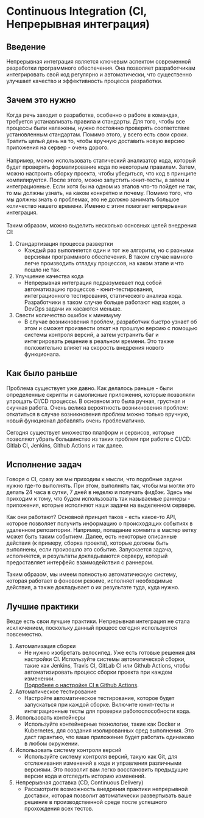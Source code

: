 # Continuous Integration (CI, Непрерывная интеграция)

## Введение
Непрерывная интеграция является ключевым аспектом современной разработки программного обеспечения. Она позволяет разработчикам интегрировать свой код регулярно и автоматически, что существенно улучшает качество и эффективность процесса разработки.

## Зачем это нужно
Когда речь заходит о разработке, особенно о работе в командах, требуется устанавливать правила и стандарты. Для того, чтобы все процессы были налажены, нужно постоянно проверять соответствие установленным стандартам. Помимо этого, у всего есть свои сроки. Тратить целый день на то, чтобы вручную доставить новую версию приложения на сервер - очень дорого.\
\
Например, можно использовать статический анализатор кода, который будет проверять форматирование кода по некоторым правилам. Затем, можно настроить сборку проекта, чтобы убедиться, что код в принципе компилируется. После этого, можно запустить юнит-тесты, а затем и интеграционные. Если хотя бы на одном из этапов что-то пойдет не так, то мы должны узнать, на каком конкретно и почему. Помимо того, что мы должны знать о проблемах, это не должно занимать большое количество нашего времени. Именно с этим помогает непрерывная интеграция.\
\
Таким образом, можно выделить несколько основных целей внедрения CI:

1) Стандартизация процесса развертки
    * Каждый раз выполняется один и тот же алгоритм, но с разными версиями программного обеспечения. В таком случае намного легче производить отладку процессов, на каком этапе и что пошло не так.
2) Улучшение качества кода
    * Непрерывная интеграция подразумевает под собой автоматизацию процессов - юнит-тестирования, интеграционного тестирования, статического анализа кода. Разработчики в таком случае больше работают над кодом, а DevOps задачи их касаются меньше.
3) Свести количество ошибок к минимуму
    * В случае возникновения проблем, разработчик быстро узнает об этом и сможет произвести откат на прошлую версию с помощью системы контроля версий, а затем устранить баг и интегрировать решение в реальном времени. Это также положительно влияет на скорость внедрения нового функционала.

## Как было раньше
Проблема существует уже давно. Как делалось раньше - были определенные скрипты и самописные приложения, которые позволяли упрощать CI/CD процессы. В основном это была ручная, грустная и скучная работа. Очень велика вероятность возникновения проблем: откатиться в случае возникновения проблем можно только вручную, новый функционал добавлять очень проблематично. 

Сегодня существует множество платформ и сервисов, которые позволяют убрать большинство из таких проблем при работе с CI/CD: Gitlab CI, Jenkins, Github Actions и так далее.

## Исполнение задач
Говоря о CI, сразу же мы приходим к мысли, что подобные задачи нужно где-то выполнять. При этом, выполнять так, чтобы мы могли это делать 24 часа в сутки, 7 дней в неделю и получать фидбэк. Здесь мы приходим к тому, что будем использовать так называемые раннеры - приложения, которые исполняют наши задачи на выделенном сервере. 

Как они работают? Основной принцип таков - есть какое-то API, которое позволяет получить информацию о происходящих событиях в удаленном репозитории. Например, попадание коммита в мастер ветку может быть таким событием. Далее, есть некоторые описанные действия (к примеру, сборка проекта), которые должны быть выполнены, если произошло это событие. Запускается задача, исполняется, и результаты докладываются серверу, который предоставляет интерфейс взаимодействия с раннером. 

Таким образом, мы имеем полностью автоматическую систему, которая работает в фоновом режиме, исполняет необходимые действия, а также докладывает о их результате туда, куда нужно.

## Лучшие практики
Везде есть свои лучшие практики. Непрерывная интеграция не стала исключением, поскольку данный процесс сегодня используется повсеместно.

1) Автоматизация сборки
    * Не нужно изобретать велосипед. Уже есть готовые решения для настройки CI. Используйте системы автоматической сборки, такие как Jenkins, Travis CI, GitLab CI или Github Actions, чтобы автоматизировать процесс сборки проекта при каждом изменении. \
   [Подробнее о настройке CI в Github Actions](github_ci.md).
2) Автоматическое тестирование
    * Настройте автоматическое тестирование, которое будет запускаться при каждой сборке. Включите юнит-тесты и интеграционные тесты для проверки работоспособности кода.
3) Использовать контейнеры
    * Используйте контейнерные технологии, такие как Docker и Kubernetes, для создания изолированных сред выполнения. Это даст гарантию, что ваше приложение будет работать одинаково в любом окружении.
4) Использовать систему контроля версий
    * Используйте систему контроля версий, такую как Git, для отслеживания изменений в коде и управления различными версиями. Это позволит вам легко восстановить предыдущие версии кода и отследить историю изменений.
5) Непрерывная доставка (CD, Continuous Delivery)
    * Рассмотрите возможность внедрения практики непрерывной доставки, которая позволит автоматически развертывать ваше решение в производственной среде после успешного прохождения всех тестов.

